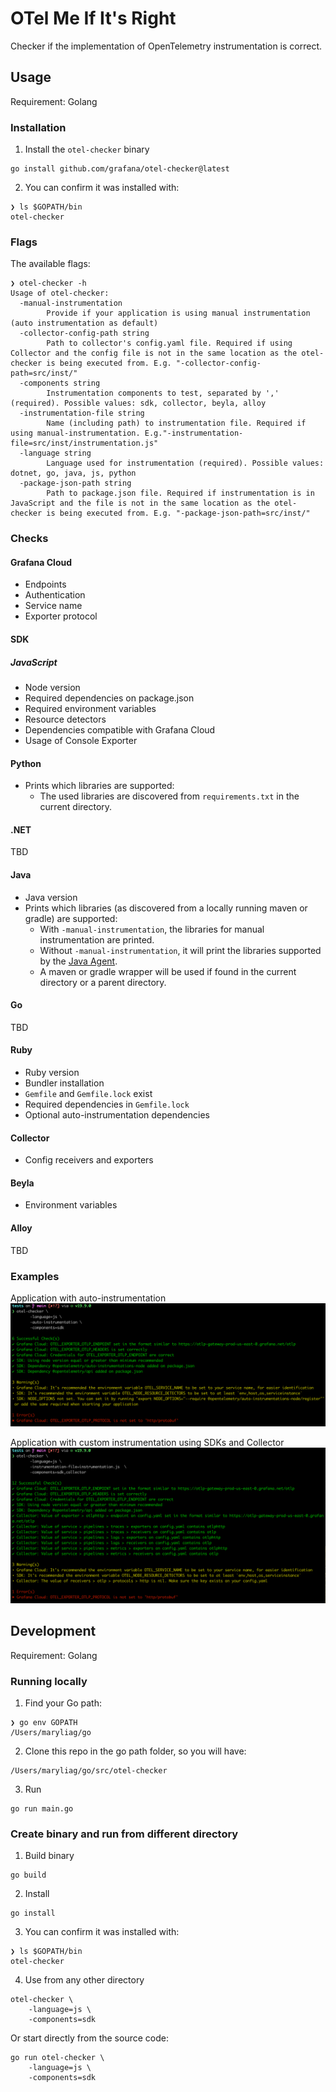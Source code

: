 # OTel Me If It's Right

Checker if the implementation of OpenTelemetry instrumentation is correct.

## Usage

Requirement: Golang

### Installation
1. Install the `otel-checker` binary
```
go install github.com/grafana/otel-checker@latest
```
2. You can confirm it was installed with:
```
❯ ls $GOPATH/bin
otel-checker
```

### Flags

The available flags:
```
❯ otel-checker -h
Usage of otel-checker:
  -manual-instrumentation
    	Provide if your application is using manual instrumentation (auto instrumentation as default)
  -collector-config-path string
    	Path to collector's config.yaml file. Required if using Collector and the config file is not in the same location as the otel-checker is being executed from. E.g. "-collector-config-path=src/inst/"
  -components string
    	Instrumentation components to test, separated by ',' (required). Possible values: sdk, collector, beyla, alloy
  -instrumentation-file string
    	Name (including path) to instrumentation file. Required if using manual-instrumentation. E.g."-instrumentation-file=src/inst/instrumentation.js"
  -language string
    	Language used for instrumentation (required). Possible values: dotnet, go, java, js, python
  -package-json-path string
    	Path to package.json file. Required if instrumentation is in JavaScript and the file is not in the same location as the otel-checker is being executed from. E.g. "-package-json-path=src/inst/"
```

### Checks

#### Grafana Cloud
- Endpoints
- Authentication
- Service name
- Exporter protocol

#### SDK

##### JavaScript
- Node version
- Required dependencies on package.json
- Required environment variables
- Resource detectors
- Dependencies compatible with Grafana Cloud
- Usage of Console Exporter

#### Python

- Prints which libraries are supported:
  - The used libraries are discovered from `requirements.txt` in the current directory.

#### .NET
TBD

#### Java

- Java version
- Prints which libraries (as discovered from a locally running maven or gradle) are supported:
  - With `-manual-instrumentation`, the libraries for manual instrumentation are printed.
  - Without `-manual-instrumentation`, it will print the libraries supported by the [Java Agent](https://github.com/open-telemetry/opentelemetry-java-instrumentation/).
  - A maven or gradle wrapper will be used if found in the current directory or a parent directory.

#### Go
TBD

#### Ruby

- Ruby version
- Bundler installation
- `Gemfile` and `Gemfile.lock` exist
- Required dependencies in `Gemfile.lock`
- Optional auto-instrumentation dependencies

#### Collector
- Config receivers and exporters

#### Beyla
- Environment variables

#### Alloy
TBD

### Examples

Application with auto-instrumentation
![auto instrumentation exemple](./assets/auto.png)

Application with custom instrumentation using SDKs and Collector
![sdk and collector example](./assets/sdk.png)

## Development

Requirement: Golang

### Running locally

1. Find your Go path:
```
❯ go env GOPATH
/Users/maryliag/go
```
2. Clone this repo in the go path folder, so you will have:
```
/Users/maryliag/go/src/otel-checker
```
3. Run
```
go run main.go
```

### Create binary and run from different directory

1. Build binary
```
go build
```
2. Install
```
go install
```
3. You can confirm it was installed with:
```
❯ ls $GOPATH/bin
otel-checker
```
4. Use from any other directory
```
otel-checker \
	-language=js \
	-components=sdk
```

Or start directly from the source code:
```
go run otel-checker \
	-language=js \
	-components=sdk
```
